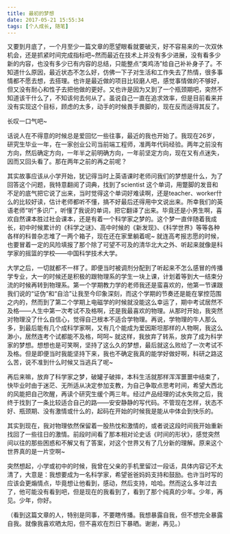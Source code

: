 ```yaml
---
title: 最初的梦想
date: 2017-05-21 15:55:34
tags: [个人成长, 随笔]
---
```

又要到月底了，一个月至少一篇文章的愿望眼看就要破灭，好不容易来的一次双休机会，还是抓紧时间完成指标吧~然而最近在技术上并没有多少进展，没有看多少新的内容，也没有多少已有内容的总结，只能整点“类鸡汤”给自己补补身子了。不知道什么原因，最近状态不怎么好，仿佛一下子对生活和工作失去了热情，很多事情都不愿去想，去搭理。也许是最近做的项目比较磨人吧，感觉事情做的不够好，但又没有耐心和性子去把他做的更好。又也许是因为又到了一个瓶颈期吧，突然不知道该干什么了，不知该何去何从了。虽说自己一直在追求效率，但是目前看来并没有实现这个目标，顾虑的太多，动手的时候畏手畏脚的，现在反而适得其反了。

长叹一口气吧~

话说人在不得意的时候总是爱回忆一些往事，最近的我也开始了。我现在26岁，研究生毕业一年，在一家创业公司当前端工程师，准两年代码经验。两年之前没有方向，然后确定方向，一年半之前明确方向，一年前坚定方向，现在又有点迷失，因而又回头看了。那在两年之前的再之前呢？

其实故事应该从小学开始，犹记得当时上英语课时老师问我们的梦想是什么，为了回答这个问题，我特意翻阅了词典，找到了scientist 这个单词，用蹩脚的发音和不足的底气把它说了出来，当时觉得这个单词好难读啊，还是teacher、worker什么的比较好读，估计老师都听不懂，搞不好最后还得用中文说出来。所幸我们的英语老师“听”多识广，听懂了我说的单词，把它翻译了出来。毕竟还是小男生啊，喜欢自然课本胜过社会课本，还是有着一个科学家之梦的。这个梦一直伴随着我成长，初中时候累计的《科学之谜》、高中时候的《新发现》、《科学世界》等等各种各样的科普杂志堆了一两个箱子，现在还在家里躺着呢~ 就连高考报志愿的时候，也要冒着一定的风险填报了那个除了可望不可及的清华北大之外、听起来就像是科学家的摇篮的学校——中国科学技术大学。

大学之后，一切就都不一样了。即便当时被调剂分配到了听起来不怎么感冒的传播学专业，大一的时候还是积极的跟物理系的学生一块上课，计划着等到大一结束分流的时候再转到物理系。第一个学期教力学的老师我还是蛮喜欢的，他第一节课跟我们说的“证伪”和“自洽”让我至今印象深刻，而这个学期的节奏还是能在掌控范围之内的，然而到了第二个学期上电磁学的时候就没能这么幸运了，期中考试居然不及格——人生中第一次考试不及格啊，还是我最喜欢的物理。从那时开始，我突然对物理没了什么自信心，觉得自己根本不适合学物理。再说，学物理的牛人那么多，到最后能有几个成科学家啊，又有几个能成为爱因斯坦那样的人物啊，我这么渺小，居然连考个试都能不及格，呵呵~ 就这样，我放弃了转系，放弃了成为科学家的梦想。想想也是可笑啊，坚持了这么久的梦想，最后就这么败给了一次考试不及格。但是即便当时我能坚持下来，我也不确定我真的能学好做好啊，科研之路这么苦，说不准到什么时候又当逃兵了呢~

再后来嘛，放弃了科学家之梦，破罐子破摔，本科生活就那样浑浑噩噩中结束了，快毕业时由于迷茫、无所适从决定参加支教，为自己争取点思考时间，希望大西北的风能把自己吹醒，再读个研究生缓个两三年。经过产品经理的试水失败之后，我终于找到了一条比较适合自己的路——安安静静的写代码。不管现在怎样，状态不好、瓶颈期、没有激情或什么的，起码在开始的时候我是能从中体会到快乐的。

其实到现在，我对物理依然保留着一股热忱和激情的，或者说这段时间我开始重新找回了一些往日的激情。前段时间看了那本相对论史话《时间的形状》，感觉突然间以往的那些困惑和不解又有了答案，对这个世界又有了几分新的理解。原来这个世界真的是一片空啊~

突然想起，小学或初中的时候，我曾在父亲的手机里留过一段话，具体内容记不太清了，大意是：我想要成为一名科学家，希望爸爸妈妈支持和鼓励。也许当时写的应该会更煽情点，毕竟想让他看到，感动，然后支持，哈哈。然而这么多年过去了，他可能没有看到吧，但是现在的我看到了，看到了那个纯真的少年。少年，再见。少年，你好。

（看到这篇文章的人，特别是同事，不要瞎传播。我想暴露自我，但不想完全暴露自我。就像我喜欢晒太阳，但不喜欢在烈日下暴晒。谢谢，再见。）
